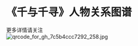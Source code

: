 # 《千与千寻》人物关系图谱
更多详情请关注 <br>
![qrcode_for_gh_7c5b4ccc7292_258.jpg](https://i.loli.net/2019/06/22/5d0e0259b656249627.jpg)
